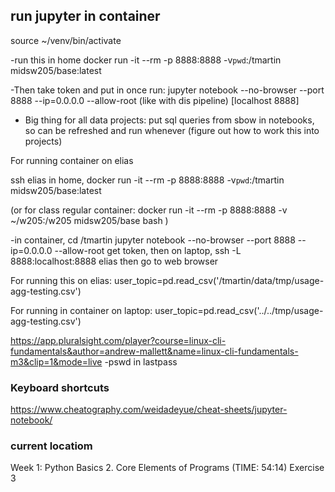 ## run jupyter in container

source ~/venv/bin/activate

-run this in home
docker run -it --rm -p 8888:8888 -v`pwd`:/tmartin midsw205/base:latest

-Then take token and put in once run: 
jupyter notebook --no-browser --port 8888 --ip=0.0.0.0 --allow-root 
(like with dis pipeline) [localhost 8888]

- Big thing for all data projects: put sql queries from sbow in notebooks, so can be refreshed and run whenever (figure out how to work this into projects) 

For running container on elias

ssh elias
in home, 
docker run -it --rm -p 8888:8888 -v`pwd`:/tmartin midsw205/base:latest

(or for class regular container:
docker run -it --rm -p 8888:8888 -v ~/w205:/w205 midsw205/base bash
)


-in container, cd /tmartin
jupyter notebook --no-browser --port 8888 --ip=0.0.0.0 --allow-root 
get token, then
on laptop,
ssh -L 8888:localhost:8888 elias
then go to web browser

For running this on elias:
user_topic=pd.read_csv('/tmartin/data/tmp/usage-agg-testing.csv')

For running in container on laptop:
user_topic=pd.read_csv('../../tmp/usage-agg-testing.csv')



https://app.pluralsight.com/player?course=linux-cli-fundamentals&author=andrew-mallett&name=linux-cli-fundamentals-m3&clip=1&mode=live
-pswd in lastpass

### Keyboard shortcuts
https://www.cheatography.com/weidadeyue/cheat-sheets/jupyter-notebook/

### current locatiom
 Week 1: Python Basics  2. Core Elements of Programs (TIME: 54:14)  Exercise 3